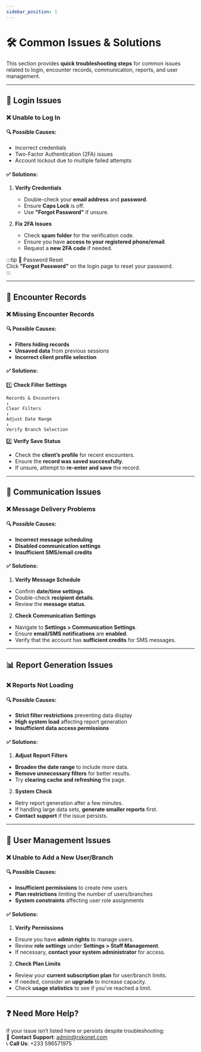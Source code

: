```yaml
---
sidebar_position: 1
---
```


# 🛠️ Common Issues & Solutions

This section provides **quick troubleshooting steps** for common issues related to login, encounter records, communication, reports, and user management.

---

## 🔑 **Login Issues**

### ❌ Unable to Log In

#### 🔍 Possible Causes:

- Incorrect credentials
- Two-Factor Authentication (2FA) issues
- Account lockout due to multiple failed attempts

#### ✅ Solutions:

1. **Verify Credentials**

   - Double-check your **email address** and **password**.
   - Ensure **Caps Lock** is off.
   - Use **"Forgot Password"** if unsure.

2. **Fix 2FA Issues**
   - Check **spam folder** for the verification code.
   - Ensure you have **access to your registered phone/email**.
   - Request a **new 2FA code** if needed.

:::tip 🔐 Password Reset  
Click **"Forgot Password"** on the login page to reset your password.  
:::

---

## 📝 **Encounter Records**

### ❌ Missing Encounter Records

#### 🔍 Possible Causes:

- **Filters hiding records**
- **Unsaved data** from previous sessions
- **Incorrect client profile selection**

#### ✅ Solutions:

1️⃣ **Check Filter Settings**

```plaintext
Records & Encounters
↓
Clear Filters
↓
Adjust Date Range
↓
Verify Branch Selection
```

2️⃣ **Verify Save Status**

- Check the **client’s profile** for recent encounters.
- Ensure the **record was saved successfully**.
- If unsure, attempt to **re-enter and save** the record.

---

## 📱 **Communication Issues**

### ❌ Message Delivery Problems

#### 🔍 Possible Causes:

- **Incorrect message scheduling**
- **Disabled communication settings**
- **Insufficient SMS/email credits**

#### ✅ Solutions:

1. **Verify Message Schedule**

- Confirm **date/time settings**.
- Double-check **recipient details**.
- Review the **message status**.

2. **Check Communication Settings**

- Navigate to **Settings > Communication Settings**.
- Ensure **email/SMS notifications** are **enabled**.
- Verify that the account has **sufficient credits** for SMS messages.

---

## 📊 **Report Generation Issues**

### ❌ Reports Not Loading

#### 🔍 Possible Causes:

- **Strict filter restrictions** preventing data display
- **High system load** affecting report generation
- **Insufficient data access permissions**

#### ✅ Solutions:

1. **Adjust Report Filters**

- **Broaden the date range** to include more data.
- **Remove unnecessary filters** for better results.
- Try **clearing cache and refreshing** the page.

2. **System Check**

- Retry report generation after a few minutes.
- If handling large data sets, **generate smaller reports** first.
- **Contact support** if the issue persists.

---

## 👥 **User Management Issues**

### ❌ Unable to Add a New User/Branch

#### 🔍 Possible Causes:

- **Insufficient permissions** to create new users
- **Plan restrictions** limiting the number of users/branches
- **System constraints** affecting user role assignments

#### ✅ Solutions:

1. **Verify Permissions**

- Ensure you have **admin rights** to manage users.
- Review **role settings** under **Settings > Staff Management**.
- If necessary, **contact your system administrator** for access.

2. **Check Plan Limits**

- Review your **current subscription plan** for user/branch limits.
- If needed, consider an **upgrade** to increase capacity.
- Check **usage statistics** to see if you've reached a limit.

---

## ❓ **Need More Help?**

If your issue isn’t listed here or persists despite troubleshooting:  
📧 **Contact Support**: [admin@rxkonet.com](mailto:admin@rxkonet.com)  
📞 **Call Us**: +233 596571975
